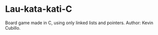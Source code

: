 # Lau-kata-kati-C
Board game made in C, using only linked lists and pointers.
Author: Kevin Cubillo.

